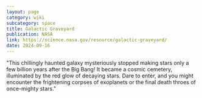 ```yaml
---
layout: page
category: wiki
subcategory: space
title: Galactic Graveyard
publication: NASA
link: https://science.nasa.gov/resource/galactic-graveyard/
date: 2024-09-16
---
```


"This chillingly haunted galaxy mysteriously stopped making stars only a few billion years after the Big Bang! It became a cosmic cemetery, illuminated by the red glow of decaying stars. Dare to enter, and you might encounter the frightening corpses of exoplanets or the final death throes of once-mighty stars."
